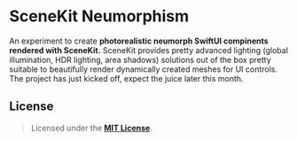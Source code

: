 # SceneKit Neumorphism

An experiment to create **photorealistic neumorph SwiftUI compinents rendered with SceneKit.** SceneKit provides pretty advanced lighting (global illumination, HDR lighting, area shadows) solutions out of the box pretty suitable to beautifully render dynamically created meshes for UI controls. The project has just kicked off, expect the juice later this month. 


## License

> Licensed under the [**MIT License**](https://en.wikipedia.org/wiki/MIT_License).

